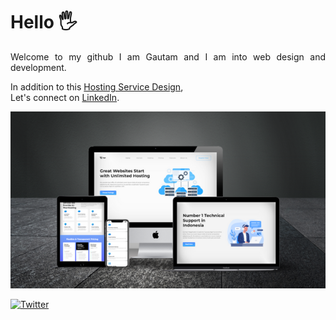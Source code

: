# Hello 🖐️
<p align="justify"> 
Welcome to my github
I am Gautam and I am into web design and development.
</p>
<p>
In addition to this <a href="https://hosting-servicex.netlify.app/">Hosting Service Design</a>,<br/> Let's connect on <a href="https://www.linkedin.com/in/webdev-gautam/">LinkedIn</a>.
</p>

![Design View](https://github.com/gautamnath-in/hosting_services/blob/main/assets/Design-hosting.png)

[![Twitter](https://img.shields.io/twitter/url?style=social&url=https%3A%2F%2Fhosting-servicex.netlify.app%2F)](https://twitter.com/intent/tweet?text=Wow:&url=https%3A%2F%2Fpaytm-cloned.netlify.app%2F)
